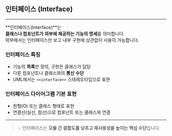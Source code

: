 ## 인터페이스 (Interface)

---

**인터페이스(Interface)**는  
**클래스나 컴포넌트가 외부에 제공하는 기능의 명세**를 의미합니다.  
외부에서는 인터페이스만 보고 내부 구현에 상관없이 사용이 가능합니다.


### 인터페이스 특징

- 기능의 **목록**만 정의, 구현은 클래스가 담당
- 다른 컴포넌트나 클래스와의 **통신 수단**
- UML에서는 `<<interface>>` 스테레오타입으로 표현

### 인터페이스 다이어그램 기본 표현

- 원형(O) 또는 클래스 형태로 표현
- 연결선(실선, 점선)으로 컴포넌트 또는 클래스와 연결

---

> 💡 인터페이스는 **모듈 간 결합도를 낮추고 재사용성을 높이는 핵심 수단**입니다.